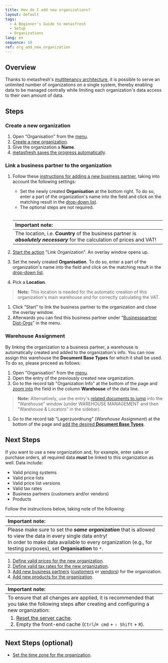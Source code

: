 ```yaml
---
title: How do I add new organizations?
layout: default
tags:
  - A Beginner's Guide to metasfresh
  - Setup
  - Organizations
lang: en
sequence: 10
ref: org_add_new_organization
---
```


## Overview
Thanks to metasfresh's [multitenancy architecture](Multitenancy_concept), it is possible to serve an unlimited number of organizations on a single system, thereby enabling data to be managed centrally while limiting each organization's data access to their own amount of data.

## Steps

### Create a new organization
1. Open "Organisation" from the [menu](Menu).
1. [Create a new organization](New_Record_Window).
1. Give the organization a **Name**.
1. [metasfresh saves the progress automatically](Saveindicator).

### Link a business partner to the organization
1. Follow these [instructions for adding a new business partner](New_Business_Partner), taking into account the following settings:
   - Set the newly created **Organisation** at the bottom right. To do so, enter a part of the organization's name into the field and click on the matching result in the <a href="Keyboard_shortcuts_reference#dropdown" title="Dynamic Search Box (Autocompletion)">drop-down list</a>.
   - The optional steps are not required.<br><br>

   | **Important note:** |
   | :--- |
   | The location, i.e. **Country** of the business partner is ***absolutely necessary*** for the calculation of prices and VAT! |

1. [Start the action](StartAction#actions-menu) "Link Organization". An overlay window opens up.
1. Set the newly created **Organisation**. To do so, enter a part of the organization's name into the field and click on the matching result in the <a href="Keyboard_shortcuts_reference#dropdown" title="Dynamic Search Box (Autocompletion)">drop-down list</a>.
1. Pick a **Location**.
 >**Note:** This location is needed for the automatic creation of this organization's main warehouse and for correctly calculating the VAT.

1. Click "Start" to link the business partner to the organization and close the overlay window.
1. Afterwards you can find this business partner under "[Businesspartner Dist-Orgs](Menu)" in the menu.

### Warehouse Assignment
By linking the organization to a business partner, a warehouse is automatically created and added to the organization's info. You can now assign this warehouse the **Document Base Types** for which it shall be used. To do so, please proceed as follows:

1. Open "Organisation" from the [menu](Menu).
1. Open the entry of the previously created new organization.
1. Go to the record tab "Organization Info" at the bottom of the page and [zoom into](Zoom_into_table_field) the field in the column **Warehouse** of the data line.
 >**Note:** Alternatively, use the entry's [related documents to jump](JumptoviaSidebar) into the "Warehouse" window (under WAREHOUSE MANAGEMENT  and then "Warehouse & Locators" in the sidebar).

1. Go to the record tab "Lagerzuordnung" (*Warehouse Assignment*) at the bottom of the page and [add the desired **Document Base Types**](Add_new_warehouse#lagerzuordnung).

## Next Steps
If you want to use a new organization and, for example, enter sales or purchase orders, all required data ***must*** be linked to this organization as well. Data include:
- Valid pricing systems
- Valid price lists
- Valid price list versions
- Valid tax rates
- Business partners (customers and/or vendors)
- Products

Follow the instructions below, taking note of the following:

| **Important note:** |
| :--- |
| Please make sure to set the ***same organization*** that is allowed to view the data in every single data entry!<br> In order to make data available to every organization (e.g., for testing purposes), set **Organisation** to `*`. |

1. [Define valid prices for the new organization](Define_prices).
1. [Define valid tax rates for the new organization](VAT_add_new_tax_rate).
1. [Add new business partners](New_Business_Partner) ([customers](New_business_partner_customer) or [vendors](New_business_partner_vendor)) for the organization.
1. [Add new products for the organization](NewProduct).


  <table>
    <thead>
      <tr>
        <th style="text-align: left"><strong>Important note:</strong></th>
      </tr>
    </thead>
    <tbody>
      <tr>
        <td style="text-align: left">To ensure that all changes are applied, it is recommended that you take the following steps after creating and configuring a new organization:<br><ol style="margin-top: 5px; margin-bottom: 3px;"><li><a href="../../installation_collection/EN/How_to_reset_server_cache">Reset the server cache</a>.</li><li>Empty the front-end cache (<code class="language-plaintext highlighter-rouge">Ctrl</code>/<code class="language-plaintext highlighter-rouge">⌘ cmd</code> + <code class="language-plaintext highlighter-rouge">⇧ Shift</code> + <code class="language-plaintext highlighter-rouge">R</code>).</li></ol></td>
      </tr>
    </tbody>
  </table>

## Next Steps (optional)
- [Set the time zone for the organization](Org_time_zone_setting).

